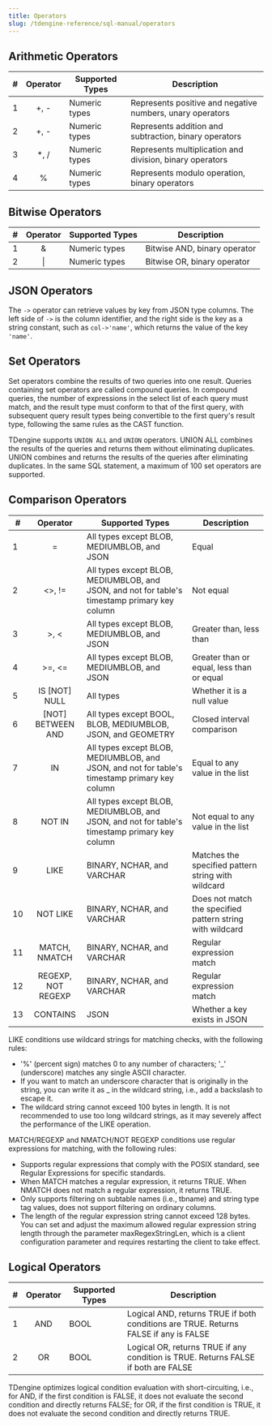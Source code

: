 ```yaml
---
title: Operators
slug: /tdengine-reference/sql-manual/operators
---
```

## Arithmetic Operators

| #   | **Operator** | **Supported Types** | **Description**                   |
| --- | :----------: | ------------------- | --------------------------------- |
| 1   |    +, -      | Numeric types       | Represents positive and negative numbers, unary operators |
| 2   |    +, -      | Numeric types       | Represents addition and subtraction, binary operators |
| 3   |   \*, /      | Numeric types       | Represents multiplication and division, binary operators |
| 4   |     %        | Numeric types       | Represents modulo operation, binary operators   |

## Bitwise Operators

| #   | **Operator** | **Supported Types** | **Description**           |
| --- | :----------: | ------------------- | ------------------------- |
| 1   |     &        | Numeric types       | Bitwise AND, binary operator |
| 2   |     \|       | Numeric types       | Bitwise OR, binary operator |

## JSON Operators

The `->` operator can retrieve values by key from JSON type columns. The left side of `->` is the column identifier, and the right side is the key as a string constant, such as `col->'name'`, which returns the value of the key `'name'`.

## Set Operators

Set operators combine the results of two queries into one result. Queries containing set operators are called compound queries. In compound queries, the number of expressions in the select list of each query must match, and the result type must conform to that of the first query, with subsequent query result types being convertible to the first query's result type, following the same rules as the CAST function.

TDengine supports `UNION ALL` and `UNION` operators. UNION ALL combines the results of the queries and returns them without eliminating duplicates. UNION combines and returns the results of the queries after eliminating duplicates. In the same SQL statement, a maximum of 100 set operators are supported.

## Comparison Operators

| #   |    **Operator**     | **Supported Types**                                                       | **Description**             |
| --- | :-----------------: | ------------------------------------------------------------------------ | -------------------------- |
| 1   |         =           | All types except BLOB, MEDIUMBLOB, and JSON                              | Equal                      |
| 2   |      \<>, !=        | All types except BLOB, MEDIUMBLOB, and JSON, and not for table's timestamp primary key column | Not equal                  |
| 3   |      >, \<         | All types except BLOB, MEDIUMBLOB, and JSON                              | Greater than, less than    |
| 4   |     >=, \<=        | All types except BLOB, MEDIUMBLOB, and JSON                              | Greater than or equal, less than or equal |
| 5   |   IS [NOT] NULL     | All types                                                                 | Whether it is a null value |
| 6   | [NOT] BETWEEN AND   | All types except BOOL, BLOB, MEDIUMBLOB, JSON, and GEOMETRY              | Closed interval comparison |
| 7   |        IN           | All types except BLOB, MEDIUMBLOB, and JSON, and not for table's timestamp primary key column | Equal to any value in the list |
| 8   |      NOT IN         | All types except BLOB, MEDIUMBLOB, and JSON, and not for table's timestamp primary key column | Not equal to any value in the list |
| 9   |       LIKE          | BINARY, NCHAR, and VARCHAR                                               | Matches the specified pattern string with wildcard |
| 10  |      NOT LIKE       | BINARY, NCHAR, and VARCHAR                                               | Does not match the specified pattern string with wildcard |
| 11  |   MATCH, NMATCH     | BINARY, NCHAR, and VARCHAR                                               | Regular expression match   |
| 12  |   REGEXP, NOT REGEXP     | BINARY, NCHAR, and VARCHAR                                               | Regular expression match   |
| 13  |     CONTAINS        | JSON                                                                     | Whether a key exists in JSON |

LIKE conditions use wildcard strings for matching checks, with the following rules:

- '%' (percent sign) matches 0 to any number of characters; '_' (underscore) matches any single ASCII character.
- If you want to match an underscore character that is originally in the string, you can write it as \_ in the wildcard string, i.e., add a backslash to escape it.
- The wildcard string cannot exceed 100 bytes in length. It is not recommended to use too long wildcard strings, as it may severely affect the performance of the LIKE operation.

MATCH/REGEXP and NMATCH/NOT REGEXP conditions use regular expressions for matching, with the following rules:

- Supports regular expressions that comply with the POSIX standard, see Regular Expressions for specific standards.
- When MATCH matches a regular expression, it returns TRUE. When NMATCH does not match a regular expression, it returns TRUE.
- Only supports filtering on subtable names (i.e., tbname) and string type tag values, does not support filtering on ordinary columns.
- The length of the regular expression string cannot exceed 128 bytes. You can set and adjust the maximum allowed regular expression string length through the parameter maxRegexStringLen, which is a client configuration parameter and requires restarting the client to take effect.

## Logical Operators

| #   | **Operator** | **Supported Types** | **Description**                                                                 |
| --- | :----------: | ------------------- | ------------------------------------------------------------------------------- |
| 1   |     AND      | BOOL                | Logical AND, returns TRUE if both conditions are TRUE. Returns FALSE if any is FALSE |
| 2   |      OR      | BOOL                | Logical OR, returns TRUE if any condition is TRUE. Returns FALSE if both are FALSE |

TDengine optimizes logical condition evaluation with short-circuiting, i.e., for AND, if the first condition is FALSE, it does not evaluate the second condition and directly returns FALSE; for OR, if the first condition is TRUE, it does not evaluate the second condition and directly returns TRUE.
